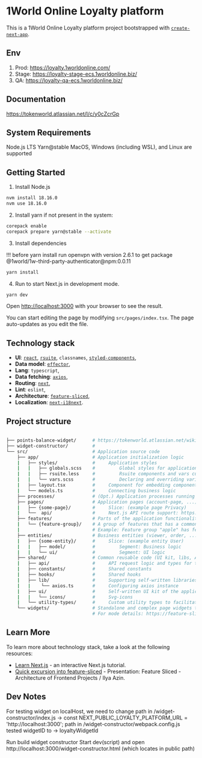 # 1World Online Loyalty platform

This is a 1World Online Loyalty platform project bootstrapped with [`create-next-app`](https://github.com/vercel/next.js/tree/canary/packages/create-next-app).

## Env

1. Prod: <https://loyalty.1worldonline.com/>
2. Stage: <https://loyalty-stage-ecs.1worldonline.biz/>
3. QA: <https://loyalty-qa-ecs.1worldonline.biz/>

## Documentation

<https://tokenworld.atlassian.net/l/c/y0cZcrGp>

## System Requirements

Node.js LTS
Yarn@stable
MacOS, Windows (including WSL), and Linux are supported

## Getting Started

1. Install Node.js

```bash
nvm install 18.16.0
nvm use 18.16.0
```

2. Install yarn if not present in the system:

```bash
corepack enable
corepack prepare yarn@stable --activate
```

3. Install dependencies

!!! before yarn install  run   openvpn with version 2.6.1   to get package   @1world/1w-third-party-authenticator@npm:0.0.11

```bash
yarn install
```

4. Run to start Next.js in development mode.

```bash
yarn dev
```
Open [http://localhost:3000](http://localhost:3000) with your browser to see the result.

You can start editing the page by modifying `src/pages/index.tsx`. The page auto-updates as you edit the file.

## Technology stack

- **UI**: [`react`](https://reactjs.org/docs/getting-started.html), [`rsuite`](https://rsuitejs.com/guide/introduction/), `classnames`, [`styled-components`](https://styled-components.com/docs),
- **Data model**: [`effector`](https://effector.dev/docs/introduction/installation),
- **Lang**: `typescript`,
- **Data fetching**: [`axios`](https://axios-http.com/),
- **Routing**: [`next`](https://nextjs.org/docs),
- **Lint**: `eslint`,
- **Architecture**: [`feature-sliced`](https://feature-sliced.design/docs/intro),
- **Localization**: [`next-i18next`](https://github.com/isaachinman/next-i18next#readme).

## Project structure

```bash

├── points-balance-widget/      # https://tokenworld.atlassian.net/wiki/spaces/1WORLDONLI/pages/1512833043/Points+balance+widget
├── widget-constructor/         #
└── src/                        # Application source code
    ├── app/                    # Application initialization logic
    |   ├── styles/             #     Application styles
    |   |   ├── globals.scss    #         Global styles for application
    |   |   ├── rsuite.less     #         Rsuite components and vars customization
    |   |   └── vars.scss       #         Declaring and overriding variables
    |   ├── layout.tsx          #     Component for embedding components on all pages
    |   └── models.ts           #     Connecting business logic
    ├── processes/              # (Opt.) Application processes running on pages
    ├── pages/                  # Application pages (account-page, ...)
    |   ├── {some-page}/        #     Slice: (example page Privacy)
    |   └──  api/               #     Next.js API route support: https://nextjs.org/docs/api-routes/introduction
    ├── features/               # Parts of the application functionality (auth-by-oauth, ...)
    |   └── {feature-group}/    # A group of features that has a common subject area
    |                           # Example: Feature group "apple" has features: "apple-list" and "apple-creation-form"
    ├── entities/               # Business entities (viewer, order, ...)
    |   ├── {some-entity}/      #     Slice: (example entity User)
    |   |   ├── model/          #         Segment: Business logic
    |   |   └── ui/             #         Segment: UI logic
    ├── shared/                 # Common reusable code (UI kit, libs, API, ...)
    |   ├── api/                #     API request logic and types for them
    |   ├── constants/          #     Shared constants
    |   ├── hooks/              #     Shared hooks
    |   ├── lib/                #     Supporting self-written libraries
    |   |    └── axios.ts       #     Configuring axios instance
    |   ├── ui/                 #     Self-written UI kit of the application
    |   |   └── icons/          #     Svg-icons
    |   └── utility-types/      #     Custom utility types to facilitate common type transformations
    └── widgets/                # Standalone and complex page widgets that compose the underlying layers
                                # For mode details: https://feature-sliced.design/docs/reference/layers/widgets
```

## Learn More

To learn more about technology stack, take a look at the following resources:

- [Learn Next.js](https://nextjs.org/learn) - an interactive Next.js tutorial.
- [Quick excursion into feature-sliced](https://www.youtube.com/watch?v=SnzPAr_FJ7w) - Presentation: Feature Sliced - Architecture of Frontend Projects / Ilya Azin.


## Dev Notes
For testing  widget on localHost, we need to change 
    path in /widget-constructor/index.js  ->   const NEXT_PUBLIC_LOYALTY_PLATFORM_URL = 'http://localhost:3000';
    path in /widget-constructor/webpack.config.js tested widgetID to -> loyaltyWidgetId

Run build widget constructor
Start dev(script) and open http://localhost:3000/widget-constructor.html (which locates in public path)
